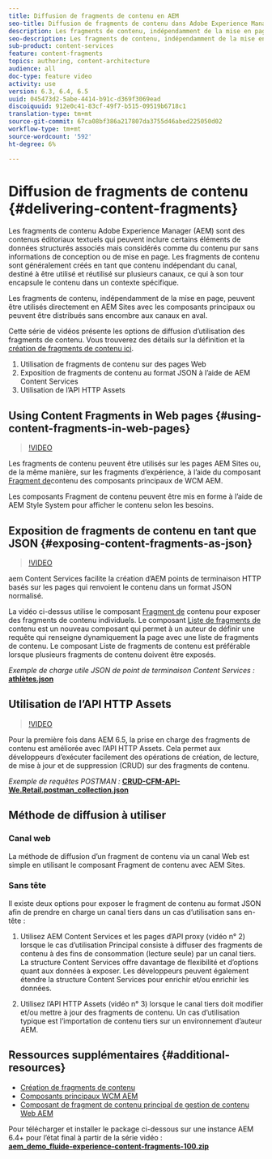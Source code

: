 ```yaml
---
title: Diffusion de fragments de contenu en AEM
seo-title: Diffusion de fragments de contenu dans Adobe Experience Manager
description: Les fragments de contenu, indépendamment de la mise en page, peuvent être utilisés directement en AEM Sites avec les composants principaux ou peuvent être distribués sans encombre aux canaux en aval.
seo-description: Les fragments de contenu, indépendamment de la mise en page, peuvent être utilisés directement en AEM Sites avec les composants principaux ou peuvent être distribués sans encombre aux canaux en aval.
sub-product: content-services
feature: content-fragments
topics: authoring, content-architecture
audience: all
doc-type: feature video
activity: use
version: 6.3, 6.4, 6.5
uuid: 045473d2-5abe-4414-b91c-d369f3069ead
discoiquuid: 912e0c41-83cf-49f7-b515-09519b6718c1
translation-type: tm+mt
source-git-commit: 67ca08bf386a217807da3755d46abed225050d02
workflow-type: tm+mt
source-wordcount: '592'
ht-degree: 6%

---
```



# Diffusion de fragments de contenu {#delivering-content-fragments}

Les fragments de contenu Adobe Experience Manager (AEM) sont des contenus éditoriaux textuels qui peuvent inclure certains éléments de données structurés associés mais considérés comme du contenu pur sans informations de conception ou de mise en page. Les fragments de contenu sont généralement créés en tant que contenu indépendant du canal, destiné à être utilisé et réutilisé sur plusieurs canaux, ce qui à son tour encapsule le contenu dans un contexte spécifique.

Les fragments de contenu, indépendamment de la mise en page, peuvent être utilisés directement en AEM Sites avec les composants principaux ou peuvent être distribués sans encombre aux canaux en aval.

Cette série de vidéos présente les options de diffusion d’utilisation des fragments de contenu. Vous trouverez des détails sur la définition et la [création de fragments de contenu ici](content-fragments-feature-video-use.md).

1. Utilisation de fragments de contenu sur des pages Web
2. Exposition de fragments de contenu au format JSON à l’aide de AEM Content Services
3. Utilisation de l’API HTTP Assets

## Using Content Fragments in Web pages {#using-content-fragments-in-web-pages}

>[!VIDEO](https://video.tv.adobe.com/v/22449/?quality=12&learn=on)

Les fragments de contenu peuvent être utilisés sur les pages AEM Sites ou, de la même manière, sur les fragments d’expérience, à l’aide du composant [Fragment de](https://docs.adobe.com/content/help/fr-FR/experience-manager-core-components/using/components/content-fragment-component.html)contenu des composants principaux de WCM AEM.

Les composants Fragment de contenu peuvent être mis en forme à l’aide de AEM Style System pour afficher le contenu selon les besoins.

## Exposition de fragments de contenu en tant que JSON {#exposing-content-fragments-as-json}

>[!VIDEO](https://video.tv.adobe.com/v/22448/?quality=12&learn=on)

aem Content Services facilite la création d’AEM points de terminaison HTTP basés sur les pages qui renvoient le contenu dans un format JSON normalisé.

La vidéo ci-dessus utilise le composant [Fragment de](https://docs.adobe.com/content/help/fr-FR/experience-manager-core-components/using/components/content-fragment-component.html) contenu pour exposer des fragments de contenu individuels. Le composant [Liste de fragments de](https://docs.adobe.com/content/help/en/experience-manager-core-components/using/components/content-fragment-list.html) contenu est un nouveau composant qui permet à un auteur de définir une requête qui renseigne dynamiquement la page avec une liste de fragments de contenu. Le composant Liste de fragments de contenu est préférable lorsque plusieurs fragments de contenu doivent être exposés.

*Exemple de charge utile JSON de point de terminaison Content Services :*\
**[athlètes.json](assets/athletes.json)**

## Utilisation de l’API HTTP Assets

>[!VIDEO](https://video.tv.adobe.com/v/26390/?quality=12&learn=on)

Pour la première fois dans AEM 6.5, la prise en charge des fragments de contenu est améliorée avec l’API HTTP Assets. Cela permet aux développeurs d’exécuter facilement des opérations de création, de lecture, de mise à jour et de suppression (CRUD) sur des fragments de contenu.

*Exemple de requêtes POSTMAN :*
**[CRUD-CFM-API-We.Retail.postman_collection.json](assets/CRUD-CFM-API-We.Retail.postman_collection.json)**

## Méthode de diffusion à utiliser

### Canal web

La méthode de diffusion d’un fragment de contenu via un canal Web est simple en utilisant le composant Fragment de contenu avec AEM Sites.

### Sans tête

Il existe deux options pour exposer le fragment de contenu au format JSON afin de prendre en charge un canal tiers dans un cas d’utilisation sans en-tête :

1. Utilisez AEM Content Services et les pages d’API proxy (vidéo n° 2) lorsque le cas d’utilisation Principal consiste à diffuser des fragments de contenu à des fins de consommation (lecture seule) par un canal tiers. La structure Content Services offre davantage de flexibilité et d’options quant aux données à exposer. Les développeurs peuvent également étendre la structure Content Services pour enrichir et/ou enrichir les données.

2. Utilisez l’API HTTP Assets (vidéo n° 3) lorsque le canal tiers doit modifier et/ou mettre à jour des fragments de contenu. Un cas d’utilisation typique est l’importation de contenu tiers sur un environnement d’auteur AEM.

## Ressources supplémentaires {#additional-resources}

* [Création de fragments de contenu](content-fragments-feature-video-use.md)
* [Composants principaux WCM AEM](https://docs.adobe.com/content/help/fr-FR/experience-manager-core-components/using/introduction.html)
* [Composant de fragment de contenu principal de gestion de contenu Web AEM](https://docs.adobe.com/content/help/fr-FR/experience-manager-core-components/using/components/content-fragment-component.html)

Pour télécharger et installer le package ci-dessous sur une instance AEM 6.4+ pour l’état final à partir de la série vidéo :\
**[aem_demo_fluide-experience-content-fragments-100.zip](assets/aem_demo_fluid-experiencescontent-fragments-100.zip)**
